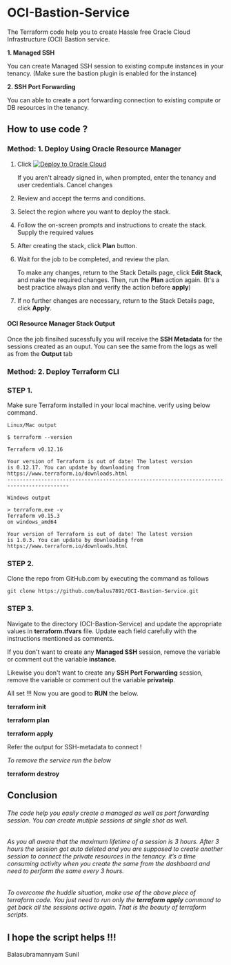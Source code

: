 # OCI-Bastion-Service
The Terraform code help you to create Hassle free Oracle Cloud Infrastructure (OCI) Bastion service. 

**1. Managed SSH**

You can create Managed SSH session to existing compute instances in your tenancy. (Make sure the bastion plugin is enabled for the instance)

**2. SSH Port Forwarding** 

You can able to create a port forwarding connection to existing compute or DB resources in the tenancy. 

## How to use code ?

### Method: 1. Deploy Using Oracle Resource Manager

1. Click [![Deploy to Oracle Cloud](https://oci-resourcemanager-plugin.plugins.oci.oraclecloud.com/latest/deploy-to-oracle-cloud.svg)](https://cloud.oracle.com/resourcemanager/stacks/create?region=home&zipUrl=https://github.com/balus7891/OCI-Bastion-Service/releases/download/v1.1/RM-Bastion.zip)

    If you aren't already signed in, when prompted, enter the tenancy and user credentials. Cancel changes

2. Review and accept the terms and conditions.

3. Select the region where you want to deploy the stack.

4. Follow the on-screen prompts and instructions to create the stack. Supply the required values

5. After creating the stack, click **Plan** button.

6. Wait for the job to be completed, and review the plan.

    To make any changes, return to the Stack Details page, click **Edit Stack**, and make the required changes. Then, run the **Plan** action again. (It's a best practice always plan and verify the action before **apply**)

7. If no further changes are necessary, return to the Stack Details page, click **Apply**. 



#### OCI Resource Manager Stack Output

Once the job finsihed sucessfully you will receive the **SSH Metadata** for the sessions created as an ouput. You can see the same from the logs as well as from the **Output** tab

### Method: 2. Deploy Terraform CLI

### STEP 1.

Make sure Terraform installed in your local machine. verify using below command. 

```
Linux/Mac output

$ terraform --version

Terraform v0.12.16

Your version of Terraform is out of date! The latest version
is 0.12.17. You can update by downloading from https://www.terraform.io/downloads.html
------------------------------------------------------------------------------------------

Windows output

> terraform.exe -v
Terraform v0.15.3
on windows_amd64

Your version of Terraform is out of date! The latest version
is 1.0.3. You can update by downloading from https://www.terraform.io/downloads.html

```
### STEP 2.

Clone the repo from GitHub.com by executing the command as follows 
```
git clone https://github.com/balus7891/OCI-Bastion-Service.git
```
### STEP 3. 
Navigate to the directory (OCI-Bastion-Service) and update the appropriate values in **terraform.tfvars** file. Update each field carefully with the instructions mentioned as comments.

If you don't want to create any **Managed SSH** session, remove the variable or comment out the variable **instance**.

Likewise you don't want to create any **SSH Port Forwarding** session, remove the variable or comment out the variable **privateip**.

All set !!! Now you are good to **RUN** the below.

**terraform init**

**terraform plan**

**terraform apply**

Refer the output for SSH-metadata to connect !

_To remove the service run the below_

**terraform destroy**


## Conclusion

###### The code help you easily create a managed as well as port forwarding session. You can create mutiple sessions at single shot as well. 
###### As you all aware that the maximum lifetime of a session is 3 hours. After 3 hours the session got auto deleted and you are supposed to create another session to connect the private resources in the tenancy. it’s a time consuming activity when you create the same from the dashboard and need to perform the same every 3 hours. 

###### To overcome the huddle situation, make use of the above piece of terraform code. You just need to run only the **terraform apply** command to get back all the sessions active again.  That is the beauty of terraform scripts. 

## I hope the script helps !!!
Balasubramannyam Sunil 

